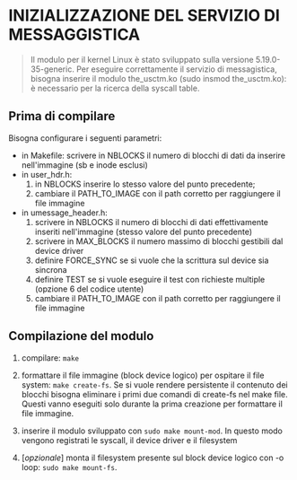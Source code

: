 # INIZIALIZZAZIONE DEL SERVIZIO DI MESSAGGISTICA

> Il modulo per il kernel Linux è stato sviluppato sulla versione 5.19.0-35-generic. Per eseguire correttamente il servizio di messagistica, bisogna inserire il modulo the_usctm.ko (sudo insmod the_usctm.ko): è necessario per la ricerca della syscall table.

## Prima di compilare
Bisogna configurare i seguenti parametri:
* in Makefile: scrivere in NBLOCKS il numero di blocchi di dati da inserire nell'immagine (sb e inode esclusi)
* in user_hdr.h: 
  1) in NBLOCKS inserire lo stesso valore del punto precedente;
  2) cambiare il PATH_TO_IMAGE con il path corretto per raggiungere il file immagine
* in umessage_header.h: 
  1) scrivere in NBLOCKS il numero di blocchi di dati effettivamente inseriti nell'immagine (stesso valore del punto precedente)
  2) scrivere in MAX_BLOCKS il numero massimo di blocchi gestibili dal device driver
  3) definire FORCE_SYNC se si vuole che la scrittura sul device sia sincrona
  4) definire TEST se si vuole eseguire il test con richieste multiple (opzione 6 del codice utente)
  5) cambiare il PATH_TO_IMAGE con il path corretto per raggiungere il file immagine



## Compilazione del modulo

1) compilare: 
        ```make```
2) formattare il file immagine (block device logico) per ospitare il file system: ```make create-fs```.
    Se si vuole rendere persistente il contenuto dei blocchi bisogna eliminare i primi due comandi di create-fs nel make file. Questi vanno eseguiti solo durante la prima creazione per formattare il file immagine.


3) inserire il modulo sviluppato con ```sudo make mount-mod```. In questo modo vengono registrati le syscall, il device driver e il filesystem
4) [_opzionale_] monta il filesystem presente sul block device logico con -o loop: ```sudo make mount-fs```.
